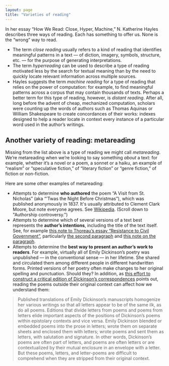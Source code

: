 ```yaml
---
layout: page
title: "Varieties of reading"
---
```

In her essay “How We Read: Close, Hyper, Machine,” N. Katherine Hayles describes three ways of reading. Each has something to offer us. None is the “wrong” way to read.

  - The term *close reading* usually refers to a kind of reading that identifies meaningful patterns in a text — of diction, imagery, symbols, structure, etc. — for the purpose of generating interpretations.
  - The term *hyperreading* can be used to describe a type of reading motivated less by the search for textual meaning than by the need to quickly locate relevant information across multiple sources.
  - Hayles suggests the term *machine reading* for a type of reading that relies on the power of computation: for example, to find meaningful patterns across a corpus that may contain thousands of texts. Perhaps a better term for this type of reading, however, is *distant reading*. After all, long before the advent of cheap, mechanized computation, scholars were counting up the words of authors such as Thomas Aquinas or William Shakespeare to create concordances of their works: indexes designed to help a reader locate in context every instance of a particular word used in the author’s writings.

## Another variety of reading: metareading

Missing from the list above is a type of reading we might call *metareading*. We’re metareading when we’re looking to say something *about* a text: for example, whether it’s a novel or a poem, a sonnet or a haiku, an example of “realism” or “speculative fiction,” of “literary fiction” or “genre fiction,” of fiction or non-fiction.

Here are some other examples of metareading:

  - Attempts to determine **who authored** the poem “A Visit from St. Nicholas” (aka “’Twas the Night Before Christmas”), which was published anonymously in 1837. It's usually attributed to Clement Clark Moore, but note everyone agrees. See [Wikipedia](https://en.wikipedia.org/wiki/A_Visit_from_St._Nicholas). (Scroll down to "Authorship controversy.")
  - Attempts to determine which of several versions of a text best represents the **author’s intentions**, including the title of the text itself. See, for example [this note to Thoreau’s essay “Resistance to Civil Government”](https://commons.digitalthoreau.org/civil/a-note-on-the-text/), particularly [the second paragraph](https://commons.digitalthoreau.org/civil/a-note-on-the-text/#pTtdosftoWGpafthieRPvWHDTPUPFietrtaaaphcHWRpoNCEWCDaOsslsvarWshtrtiu) and [this note on the paragraph](https://commons.digitalthoreau.org/civil/a-note-on-the-text/#comment-6).
  - Attempts to determine the **best way to present an author’s work to readers**. For example, virtually all of Emily Dickinson’s poetry was unpublished — in the conventional sense — in her lifetime. She shared and circulated them among different people in different handwritten forms. Printed versions of her poetry often make changes to her original spelling and punctuation. Should they? In addition, as [this effort to construct a critical edition of Dickinson’s correspondences](https://rotunda.upress.virginia.edu/edc/preface.xqy) points out, reading the poems outside their original context can affect how we understand them:

> Published translations of Emily Dickinson’s manuscripts homogenize her various writings so that all letters appear to be of the same ilk, as do all poems. Editions that divide letters from poems and poems from letters elide important aspects of the positions of Dickinson’s poems within epistolary contexts and vice versa. Emily Dickinson blended or embedded poems into the prose in letters; wrote them on separate sheets and enclosed them with letters; wrote poems and sent them as letters, with salutation and signature. In other words, Dickinson’s poems are often part of letters, and poems are often letters or are contextualized by their mutual enclosure in an envelope with a letter. But these poems, letters, and letter-poems are difficult to comprehend when they are stripped from their original context.
